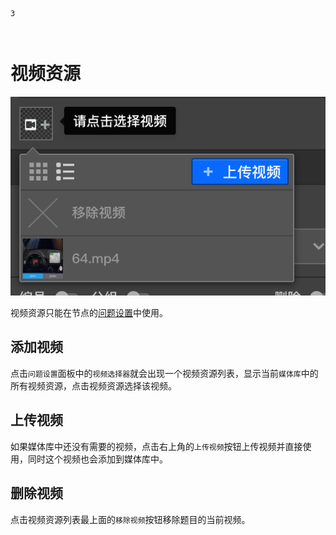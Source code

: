 ```index
3
```
```tag

```
```summary

```

# 视频资源

<img src='../../assets/snapshots/layout/media/video.png'>

视频资源只能在节点的[问题设置](../node-setting/question.md)中使用。

## 添加视频
点击`问题设置`面板中的`视频选择器`就会出现一个视频资源列表，显示当前`媒体库`中的所有视频资源，点击视频资源选择该视频。

## 上传视频
如果媒体库中还没有需要的视频，点击右上角的`上传视频`按钮上传视频并直接使用，同时这个视频也会添加到媒体库中。

## 删除视频
点击视频资源列表最上面的`移除视频`按钮移除题目的当前视频。
